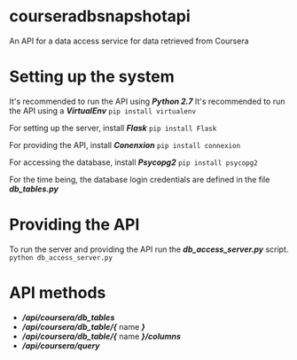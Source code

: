 # courseradbsnapshotapi
An API for a data access service for data retrieved from Coursera 

# Setting up the system

It's recommended to run the API using ***Python 2.7***
It's recommended to run the API using a ***VirtualEnv***
`pip install virtualenv`

For setting up the server, install ***Flask***
`pip install Flask`

For providing the API, install ***Conenxion***
`pip install connexion`

For accessing the database, install ***Psycopg2***
`pip install psycopg2`

For the time being, the database login credentials are defined in the file ***db_tables.py***

# Providing the API

To run the server and providing the API run the ***db_access_server.py*** script.
`python db_access_server.py`

# API methods

- ***/api/coursera/db_tables***
- ***/api/coursera/db_table/{*** name ***}***
- ***/api/coursera/db_table/{*** name ***}/columns***
- ***/api/coursera/query***
